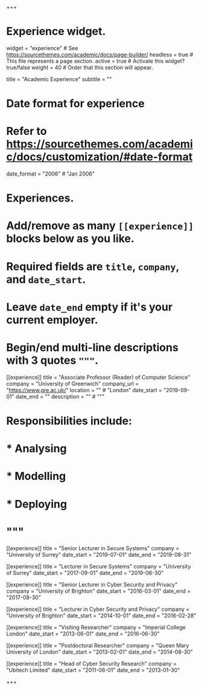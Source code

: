 +++
# Experience widget.
widget = "experience"  # See https://sourcethemes.com/academic/docs/page-builder/
headless = true  # This file represents a page section.
active = true  # Activate this widget? true/false
weight = 40  # Order that this section will appear.

title = "Academic Experience"
subtitle = ""

# Date format for experience
#   Refer to https://sourcethemes.com/academic/docs/customization/#date-format
date_format = "2006" # "Jan 2006"

# Experiences.
#   Add/remove as many `[[experience]]` blocks below as you like.
#   Required fields are `title`, `company`, and `date_start`.
#   Leave `date_end` empty if it's your current employer.
#   Begin/end multi-line descriptions with 3 quotes `"""`.
[[experience]]
  title = "Associate Professor (Reader) of Computer Science"
  company = "University of Greenwich"
  company_url = "https://www.gre.ac.uk/"
  location = "" # "London"
  date_start = "2019-09-01"
  date_end = ""
  description = "" # """
#  Responsibilities include:
#  
#  * Analysing
#  * Modelling
#  * Deploying
#  """

[[experience]]
  title = "Senior Lecturer in Secure Systems"
  company = "University of Surrey"
  date_start = "2019-07-01"
  date_end = "2019-08-31"

[[experience]]
  title = "Lecturer in Secure Systems"
  company = "University of Surrey"
  date_start = "2017-09-01"
  date_end = "2019-06-30"

[[experience]]
  title = "Senior Lecturer in Cyber Security and Privacy"
  company = "University of Brighton"
  date_start = "2016-03-01"
  date_end = "2017-08-30"

[[experience]]
  title = "Lecturer in Cyber Security and Privacy"
  company = "University of Brighton"
  date_start = "2014-10-01"
  date_end = "2016-02-28"

[[experience]]
  title = "Visiting Researcher"
  company = "Imperial College London"
  date_start = "2013-06-01"
  date_end = "2016-06-30"

[[experience]]
  title = "Postdoctoral Researcher"
  company = "Queen Mary University of London"
  date_start = "2013-02-01"
  date_end = "2014-08-30"

[[experience]]
  title = "Head of Cyber Security Research"
  company = "Ubitech Limited"
  date_start = "2011-06-01"
  date_end = "2013-01-30"

+++
